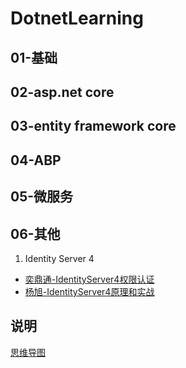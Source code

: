 # DotnetLearning

## 01-基础


## 02-asp.net core


## 03-entity framework core


## 04-ABP


## 05-微服务


## 06-其他
1. Identity Server 4
- [奕鼎通-IdentityServer4权限认证](https://www.bilibili.com/video/BV1Qa4y1n7bb)
- [杨旭-IdentityServer4原理和实战](https://www.bilibili.com/video/BV16b411k7yM)


## 说明
[思维导图](https://www.processon.com/view/link/600f7b86637689349039304a)
